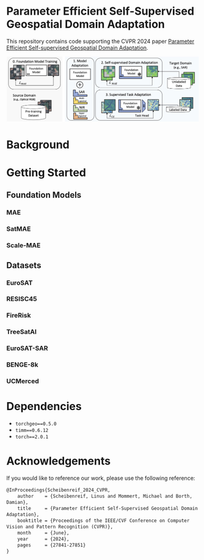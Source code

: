 # Parameter Efficient Self-Supervised Geospatial Domain Adaptation

This repository contains code supporting the CVPR 2024 paper [Parameter Efficient Self-supervised Geospatial Domain Adaptation](https://openaccess.thecvf.com/content/CVPR2024/html/Scheibenreif_Parameter_Efficient_Self-Supervised_Geospatial_Domain_Adaptation_CVPR_2024_paper.html).

![Overview image](assets/overview_v2.jpg "Method Overview")

# Background

# Getting Started

## Foundation Models
### MAE

### SatMAE

### Scale-MAE

## Datasets
### EuroSAT

### RESISC45

### FireRisk

### TreeSatAI

### EuroSAT-SAR

### BENGE-8k

### UCMerced

# Dependencies
* `torchgeo==0.5.0`
* `timm==0.6.12`
* `torch==2.0.1`


# Acknowledgements
If you would like to reference our work, please use the following reference:
```
@InProceedings{Scheibenreif_2024_CVPR,
    author    = {Scheibenreif, Linus and Mommert, Michael and Borth, Damian},
    title     = {Parameter Efficient Self-Supervised Geospatial Domain Adaptation},
    booktitle = {Proceedings of the IEEE/CVF Conference on Computer Vision and Pattern Recognition (CVPR)},
    month     = {June},
    year      = {2024},
    pages     = {27841-27851}
}
```